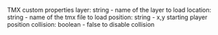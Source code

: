 TMX custom properties
  layer: string  -  name of the layer to load
  location: string  -  name of the tmx file to load
  position: string  -  x,y starting player position
  collision: boolean  -  false to disable collision